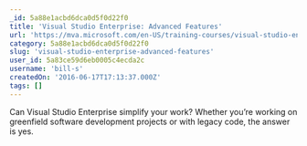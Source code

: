 ```yaml
---
_id: 5a88e1acbd6dca0d5f0d22f0
title: 'Visual Studio Enterprise: Advanced Features'
url: 'https://mva.microsoft.com/en-US/training-courses/visual-studio-enterprise-advanced-features-15853?l=yQGlcnw6B_9506218949'
category: 5a88e1acbd6dca0d5f0d22f0
slug: 'visual-studio-enterprise-advanced-features'
user_id: 5a83ce59d6eb0005c4ecda2c
username: 'bill-s'
createdOn: '2016-06-17T17:13:37.000Z'
tags: []
---
```


Can Visual Studio Enterprise simplify your work? Whether you’re working on greenfield software development projects or with legacy code, the answer is yes.
